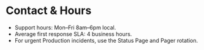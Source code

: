 # Contact & Hours
- Support hours: Mon–Fri 8am–6pm local.
- Average first response SLA: 4 business hours.
- For urgent Production incidents, use the Status Page and Pager rotation.
